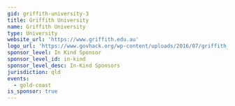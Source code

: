 ```yaml
---
gid: griffith-university-3
title: Griffith University
name: Griffith University
type: University
website_url: 'https://www.griffith.edu.au'
logo_url: 'https://www.govhack.org/wp-content/uploads/2016/07/griffith_university.png'
sponsor_level: In Kind Sponsor
sponsor_level_id: in-kind
sponsor_level_desc: In-Kind Sponsors
jurisdiction: qld
events:
  - gold-coast
is_sponsor: true
---
```

